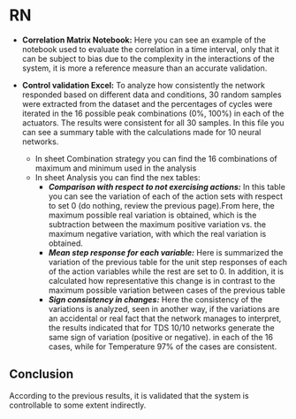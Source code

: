 # RN

- **Correlation Matrix Notebook:** Here you can see an example of the notebook used to evaluate the correlation in a time interval, only that it can be subject to bias due to the complexity in the interactions of the system, it is more a reference measure than an accurate validation.
- **Control validation Excel:** To analyze how consistently the network responded based on different data and conditions, 30 random samples were extracted from the dataset and the percentages of cycles were iterated in the 16 possible peak combinations (0%, 100%) in each of the actuators.
The results were consistent for all 30 samples. In this file you can see a summary table with the calculations made for 10 neural networks.

  - In sheet Combination strategy you can find the 16 combinations of maximum and minimum used in the analysis
  - In sheet Analysis you can find the nex tables:
    - ***Comparison with respect to not exercising actions:*** In this table you can see the variation of each of the action sets with respect to set 0 (do nothing, review the previous page).From here, the maximum possible real variation is obtained, which is the subtraction between the maximum positive variation vs. the maximum negative variation, with which the real variation is obtained.
    - ***Mean step response for each variable:*** Here is summarized the variation of the previous table for the unit step responses of each of the action variables while the rest are set to 0. In addition, it is calculated how representative this change is in contrast to the maximum possible variation between cases of the previous table
    - ***Sign consistency in changes:*** Here the consistency of the variations is analyzed, seen in another way, if the variations are an accidental or real fact that the network manages to interpret, the results indicated that for TDS 10/10 networks generate the same sign of variation (positive or negative). in each of the 16 cases, while for Temperature 97% of the cases are consistent.


## Conclusion
According to the previous results, it is validated that the system is controllable to some extent indirectly.
